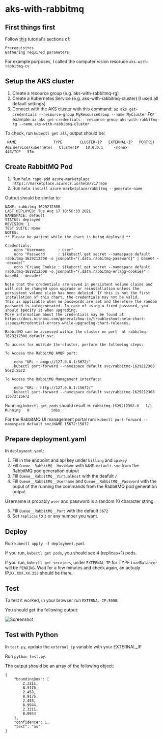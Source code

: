 # aks-with-rabbitmq


## First things first

Follow [this](https://docs.microsoft.com/en-us/azure/cognitive-services/computer-vision/deploy-computer-vision-on-premises#deploy-multiple-v3-containers-on-the-kubernetes-cluster) tutorial's sections of:

```
Prerequisites
Gathering required parameters
```

For example purposes, I called the computer vision resoruce `aks-with-rabbitmq-cv`

## Setup the AKS cluster

1. Create a resource group (e.g. aks-with-rabbitmq-rg)
2. Create a Kubernetes Service (e.g. aks-with-rabbitmq-cluster) [I used all default settings]
3. Connect with the AKS cluster with this command:
```az aks get-credentials --resource-group MyResourceGroup --name MyCluster```
For example:
``` az aks get-credentials --resource-group aks-with-rabbitmq-rg --name aks-with-rabbitmq-cluster ```


To check, run `kubectl get all`, output should be:

``` NAME                 TYPE        CLUSTER-IP   EXTERNAL-IP   PORT(S)   AGE```
``` service/kubernetes   ClusterIP   10.0.0.1     <none>        443/TCP   57m ```

## Create RabbitMQ Pod

1. Run `helm repo add azure-marketplace https://marketplace.azurecr.io/helm/v1/repo`
2. Run `helm install azure-marketplace/rabbitmq --generate-name`

Output should be similar to:
```
NAME: rabbitmq-1629212308
LAST DEPLOYED: Tue Aug 17 10:58:33 2021
NAMESPACE: default
STATUS: deployed
REVISION: 1
TEST SUITE: None
NOTES:
** Please be patient while the chart is being deployed **

Credentials:
    echo "Username      : user"
    echo "Password      : $(kubectl get secret --namespace default rabbitmq-1629212308 -o jsonpath="{.data.rabbitmq-password}" | base64 --decode)"
    echo "ErLang Cookie : $(kubectl get secret --namespace default rabbitmq-1629212308 -o jsonpath="{.data.rabbitmq-erlang-cookie}" | base64 --decode)"

Note that the credentials are saved in persistent volume claims and will not be changed upon upgrade or reinstallation unless the persistent volume claim has been deleted. If this is not the first installation of this chart, the credentials may not be valid.
This is applicable when no passwords are set and therefore the random password is autogenerated. In case of using a fixed password, you should specify it when upgrading.
More information about the credentials may be found at https://docs.bitnami.com/general/how-to/troubleshoot-helm-chart-issues/#credential-errors-while-upgrading-chart-releases.

RabbitMQ can be accessed within the cluster on port  at rabbitmq-1629212308.default.svc.

To access for outside the cluster, perform the following steps:

To Access the RabbitMQ AMQP port:

    echo "URL : amqp://127.0.0.1:5672/"
    kubectl port-forward --namespace default svc/rabbitmq-1629212308 5672:5672

To Access the RabbitMQ Management interface:

    echo "URL : http://127.0.0.1:15672/"
    kubectl port-forward --namespace default svc/rabbitmq-1629212308 15672:15672
```


Running `kubectl get pods` should result in:
`rabbitmq-1629212308-0   1/1     Running   0          5m6s`


For the RabbitMQ UI management portal run:
`kubectl port-forward --namespace default svc/NAME 15672:15672`

## Prepare deployment.yaml

In `deployment.yaml`:
1. Fill in the endpoint and api key under `billing` and `apikey`
2. Fill `Queue__RabbitMQ__HostName` with `NAME.default.svc` from the RabbitMQ pod generation output
3. Fill `Queue__RabbitMQ__VirtualHost` with the deafult `/`
4. Fill `Queue__RabbitMQ__Username` and `Queue__RabbitMQ__Password` with the ouput of the running the commands from the RabbitMQ pod generation output

Username is probably `user` and password is a random 10 character string. 

5. Fill `Queue__RabbitMQ__Port` with the default `5672`
6. Set `replicas` to `3` or any number you want. 


## Deploy

Run `kubectl apply -f deployment.yaml`

If you run, `kubectl get pods`, you should see 4 (replicas+1) pods.


If you run, `kubectl get services`, under `EXTERNAL-IP` for TYPE `LoadBalancer` will be `PENDING`.
Wait for a few minutes and check again, an actualy IP,`XX.XXX.XX.255` should be there.

## Test

To test it worked, in your browser run `EXTERNAL-IP:5000`.

You should get the following output: 

![Screenshot](success.png)

## Test with Python

In `test.py`, update the `external_ip` variable with your EXTERNAL_IP

Run `python test.py`. 

The output should be an array of the following object:

```
{
    "boundingBox": [
        2.3211,
        8.9176,
        2.458,
        8.9176,
        2.458,
        8.9944,
        2.3211,
        8.9944
    ],
    "confidence": 1,
    "text": "as"
}
```